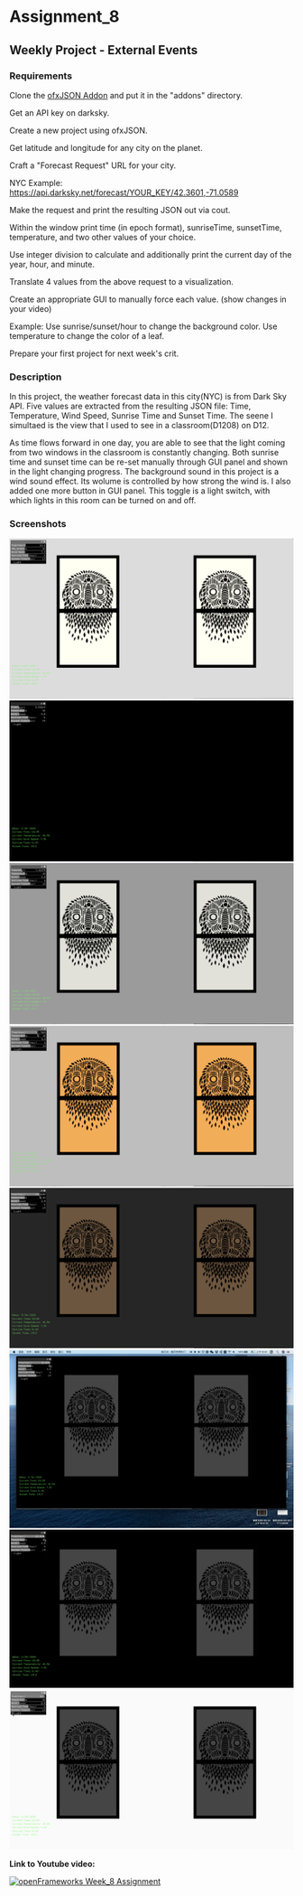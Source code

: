 # Assignment_8

## Weekly Project - External Events

### Requirements
Clone the [ofxJSON Addon](https://github.com/jeffcrouse/ofxJSON) and put it in the "addons" directory.

Get an API key on darksky.

Create a new project using ofxJSON.

Get latitude and longitude for any city on the planet.

Craft a "Forecast Request" URL for your city.

NYC Example: https://api.darksky.net/forecast/YOUR_KEY/42.3601,-71.0589

Make the request and print the resulting JSON out via cout.

Within the window print time (in epoch format), sunriseTime, sunsetTime, temperature, and two other values of your choice.

Use integer division to calculate and additionally print the current day of the year, hour, and minute. 

Translate 4 values from the above request to a visualization.

Create an appropriate GUI to manually force each value.  (show changes in your video)

Example: Use sunrise/sunset/hour to change the background color.  Use temperature to change the color of a leaf.

Prepare your first project for next week's crit.

### Description
In this project, the weather forecast data in this city(NYC) is from Dark Sky API. Five values are extracted from the resulting JSON file: Time, Temperature, Wind Speed, Sunrise Time and Sunset Time. The seene I simultaed is the view that I used to see in a classroom(D1208) on D12.

As time flows forward in one day, you are able to see that the light coming from two windows in the classroom is constantly changing. Both sunrise time and sunset time can be re-set manually through GUI panel and shown in the light changing progress. The background sound in this project is a wind sound effect. Its wolume is controlled by how strong the wind is. I also added one more button in GUI panel. This toggle is a light switch, with which lights in this room can be turned on and off.

### Screenshots

![](images/1.png)
![](images/2.png)
![](images/3.png)
![](images/4.png)
![](images/5.png)
![](images/6.png)
![](images/7.png)
![](images/8.png)

**Link to Youtube video:**

[![openFrameworks Week_8 Assignment](http://img.youtube.com/vi/NNaKc5a7T5c/0.jpg)](http://www.youtube.com/watch?v=NNaKc5a7T5c)

